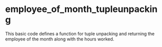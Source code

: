 # employee_of_month_tupleunpacking

This basic code defines a function for tuple unpacking and returning the employee of the month along with the hours worked. 
